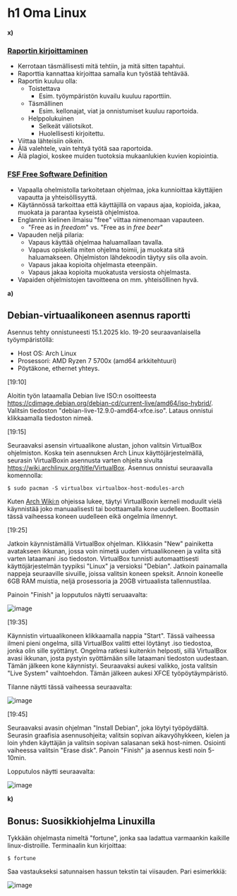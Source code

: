# h1 Oma Linux

__x)__ 
### [Raportin kirjoittaminen](https://terokarvinen.com/2006/raportin-kirjoittaminen-4/)
- Kerrotaan täsmällisesti mitä tehtiin, ja mitä sitten tapahtui.
- Raporttia kannattaa kirjoittaa samalla kun työstää tehtävää.
- Raportin kuuluu olla:
  - Toistettava
    - Esim. työympäristön kuvailu kuuluu raporttiin.
  - Täsmällinen
    - Esim. kellonajat, viat ja onnistumiset kuuluu raportoida.
  - Helppolukuinen
    - Selkeät väliotsikot.
    - Huolellisesti kirjoitettu.
- Viittaa lähteisiin oikein.
- Älä valehtele, vain tehtyä työtä saa raportoida.
- Älä plagioi, koskee muiden tuotoksia mukaanlukien kuvien kopiointia.

### [FSF Free Software Definition](https://www.gnu.org/philosophy/free-sw.html)
- Vapaalla ohelmistolla tarkoitetaan ohjelmaa, joka kunnioittaa käyttäjien vapautta ja yhteisöllisyyttä.
- Käytännössä tarkoittaa että käyttäjillä on vapaus ajaa, kopioida, jakaa, muokata ja parantaa kyseistä ohjelmistoa.
- Englannin kielinen ilmaisu "free" viittaa nimenomaan vapauteen.
  - "Free as in _freedom_" vs. "Free as in _free beer_"
- Vapauden neljä pilaria:
  - Vapaus käyttää ohjelmaa haluamallaan tavalla.
  - Vapaus opiskella miten ohjelma toimii, ja muokata sitä haluamakseen. Ohjelmiston lähdekoodin täytyy siis olla avoin.
  - Vapaus jakaa kopioita ohjelmasta eteenpäin.
  - Vapaus jakaa kopioita muokatusta versiosta ohjelmasta.
- Vapaiden ohjelmistojen tavoitteena on mm. yhteisöllinen hyvä.


__a)__
## Debian-virtuaalikoneen asennus raportti

Asennus tehty onnistuneesti 15.1.2025 klo. 19-20 seuraavanlaisella työympäristöllä:
  - Host OS: Arch Linux
  - Prosessori: AMD Ryzen 7 5700x (amd64 arkkitehtuuri)
  - Pöytäkone, ethernet yhteys.

[19:10] 

Aloitin työn lataamalla Debian live ISO:n osoitteesta https://cdimage.debian.org/debian-cd/current-live/amd64/iso-hybrid/. Valitsin tiedoston "debian-live-12.9.0-amd64-xfce.iso". Lataus onnistui klikkaamalla tiedoston nimeä.

[19:15] 

Seuraavaksi asensin virtuaalikone alustan, johon valitsin VirtualBox ohjelmiston. Koska tein asennuksen Arch Linux käyttöjärjestelmällä, seurasin VirtualBoxin asennusta varten ohjeita sivulta https://wiki.archlinux.org/title/VirtualBox. Asennus onnistui seuraavalla komennolla:

    $ sudo pacman -S virtualbox virtualbox-host-modules-arch
Kuten [Arch Wiki:n](https://wiki.archlinux.org/title/VirtualBox#Load_the_VirtualBox_kernel_modules) ohjeissa lukee, täytyi VirtualBoxin kerneli moduulit vielä käynnistää joko manuaalisesti tai boottaamalla kone uudelleen. Boottasin tässä vaiheessa koneen uudelleen eikä ongelmia ilmennyt.

[19:25]

Jatkoin käynnistämällä VirtualBox ohjelman. Klikkasin "New" painiketta avatakseen ikkunan, jossa voin nimetä uuden virtuaalikoneen ja valita sitä varten lataamani .iso tiedoston. VirtualBox tunnisti automaattisesti käyttöjärjestelmän tyypiksi "Linux" ja versioksi "Debian". Jatkoin painamalla nappeja seuraaville sivuille, joissa valitsin koneen speksit. Annoin koneelle 6GB RAM muistia, neljä prosessoria ja 20GB virtuaalista tallennustilaa. 

Painoin "Finish" ja lopputulos näytti seruaavalta:

![image](https://github.com/user-attachments/assets/1bd808f0-e677-4b14-af1c-38cb3a8fcd62)

[19:35]

Käynnistin virtuaalikoneen klikkaamalla nappia "Start". Tässä vaiheessa ilmeni pieni ongelma, sillä VirtualBox valitti ettei löytänyt .iso tiedostoa, jonka olin sille syöttänyt. Ongelma ratkesi kuitenkin helposti, sillä VirtualBox avasi ikkunan, josta pystyin syöttämään sille lataamani tiedoston uudestaan. Tämän jälkeen kone käynnistyi. Seuraavaksi aukesi valikko, josta valitsin "Live System" vaihtoehdon. Tämän jälkeen aukesi XFCE työpöytäympäristö.

Tilanne näytti tässä vaiheessa seuraavalta:

![image](https://github.com/user-attachments/assets/1c57a538-d29f-43e4-bfe1-1b990d400430)

[19:45]

Seuraavaksi avasin ohjelman "Install Debian", joka löytyi työpöydältä. Seurasin graafisia asennusohjeita; valitsin sopivan aikavyöhykkeen, kielen ja loin yhden käyttäjän ja valitsin sopivan salasanan sekä host-nimen. Osiointi vaiheessa valitsin "Erase disk". Panoin "Finish" ja asennus kesti noin 5-10min.

Lopputulos näytti seuraavalta:

![image](https://github.com/user-attachments/assets/4af0f2c5-839a-4286-8822-571580b778dd)


__k)__
## Bonus: Suosikkiohjelma Linuxilla

Tykkään ohjelmasta nimeltä "fortune", jonka saa ladattua varmaankin kaikille linux-distroille. Terminaalin kun kirjoittaa:

    $ fortune

Saa vastaukseksi satunnaisen hassun tekstin tai viisauden. Pari esimerkkiä:

![image](https://github.com/user-attachments/assets/2514a16b-11b7-4654-a8ed-f01bcd2b1301)


